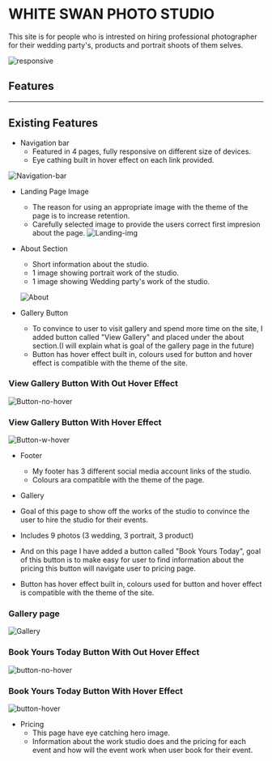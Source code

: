 # WHITE SWAN PHOTO STUDIO

This site is for people who is intrested on hiring professional photographer for their wedding party's, products and portrait shoots of them selves.

![responsive](https://i.imgur.com/dgGV9ex.png)

## Features 
---
## Existing Features
* Navigation bar
  * Featured in 4 pages, fully responsive on different size of devices.
  * Eye cathing built in hover effect on each link provided. 

![Navigation-bar](https://i.imgur.com/hsCbmtW.png)

* Landing Page Image 
  * The reason for using an appropriate image with the theme of the page is to increase retention.
  * Carefully selected image to provide the users correct first impresion about the page.
  ![Landing-img](https://i.imgur.com/D0aLrFg.png?1)

* About Section
  * Short information about the studio.
  * 1 image showing portrait work of the studio.
  * 1 image showing Wedding party's work of the studio.

  ![About](https://i.imgur.com/R5yLhTR.png)

* Gallery Button
  * To convince to user to visit gallery and spend more time on the site, I added  button called "View Gallery" and placed under the about section.(I will explain what is goal of the gallery page in the future)
  * Button has hover effect built in, colours used for button and hover effect is compatible with the theme of the site. 
 ### View Gallery Button With Out Hover Effect 
![Button-no-hover](https://i.imgur.com/6B3ins5.png)
### View Gallery Button With Hover Effect
  ![Button-w-hover](https://i.imgur.com/oakfGLN.png)


* Footer
  * My footer has 3 different social media account links of the studio.
  * Colours ara compatible with the theme of the page.

* Gallery
 * Goal of this page to show off the works of the studio to convince the user to hire the studio for their events.
 * Includes 9 photos (3 wedding, 3 portrait, 3 product)
 * And on this page I have added a button called "Book Yours Today", goal of this button is to make easy for user to find information about the pricing this button will navigate user to pricing page.
 * Button has hover effect built in, colours used for button and hover effect is compatible with the theme of the site. 

 ### Gallery page
 ![Gallery](https://i.imgur.com/qmSzlFC.png)

 ### Book Yours Today Button With Out Hover Effect
 ![button-no-hover](https://i.imgur.com/avKwQ1Q.png)

### Book Yours Today Button With Hover Effect
![button-hover](https://i.imgur.com/WPEKkDR.png)

* Pricing
  * This page have eye catching hero image.
  * Information about the work studio does and the pricing for each event and how will the event work when user book for their event.
  